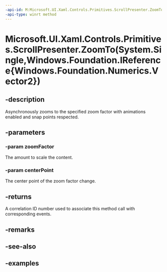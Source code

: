 ```yaml
---
-api-id: M:Microsoft.UI.Xaml.Controls.Primitives.ScrollPresenter.ZoomTo(System.Single,Windows.Foundation.IReference{Windows.Foundation.Numerics.Vector2})
-api-type: winrt method
---
```


# Microsoft.UI.Xaml.Controls.Primitives.ScrollPresenter.ZoomTo(System.Single,Windows.Foundation.IReference{Windows.Foundation.Numerics.Vector2})

<!--
public int ZoomTo (float zoomFactor, System.Nullable<System.Numerics.Vector2> centerPoint);
-->


## -description

Asynchronously zooms to the specified zoom factor with animations enabled and snap points respected.

## -parameters

### -param zoomFactor

The amount to scale the content.

### -param centerPoint

The center point of the zoom factor change.

## -returns

A correlation ID number used to associate this method call with corresponding events.

## -remarks

## -see-also

## -examples


